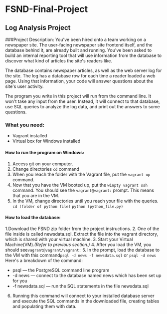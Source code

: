 # FSND-Final-Project
## Log Analysis Project

###Project Description: 
You've been hired onto a team working on a newspaper site. The user-facing newspaper site frontend itself, and the database behind it, are already built and running. You've been asked to build an internal reporting tool that will use information from the database to discover what kind of articles the site's readers like.

The database contains newspaper articles, as well as the web server log for the site. The log has a database row for each time a reader loaded a web page. Using that information, your code will answer questions about the site's user activity.

The program you write in this project will run from the command line. It won't take any input from the user. Instead, it will connect to that database, use SQL queries to analyze the log data, and print out the answers to some questions.

### What you need:
* Vagrant installed 
* Virtual box for Windows installed 

#### How to run the program on Windows:
1. Access git on your computer.
2. Change directories `cd` command
3. When you reach the folder with the Vagrant file, put the `vagrant up` command.
4. Now that you have the VM booted up, put the `winpty vagrant ssh` command.
You should see the `vagrant@vagrant:` prompt. This means that you are in the VM.
5. In the VM, change directories until you reach your file with the queries.
`cd (folder of python file)`
`python (python_file.py)`

#### How to load the database:
1.Download the FSND zip folder from the project instructions.
2. One of the file inside is called newsdata.sql. Extract the file into the vagrant directory, which is shared with your virtual machine.
3. Start your Virtual Machine(VM)._(Refer to previous section.)_
4. After you load the VM, you should see`vagrant@vagrant/vagrant:`
5. In the prompt, load the database to the VM with this command`psql -d news -f newsdata.sql` or `psql -d news`
Here's a breakdown of the command:
* psql — the PostgreSQL command line program
* -d news — connect to the database named news which has been set up for you
* -f newsdata.sql — run the SQL statements in the file newsdata.sql
6. Running this command will connect to your installed database server and execute the SQL commands in the downloaded file, creating tables and populating them with data.
